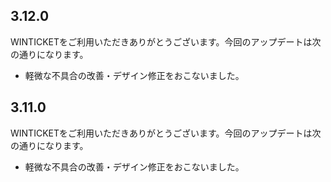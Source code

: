 ## 3.12.0
WINTICKETをご利用いただきありがとうございます。今回のアップデートは次の通りになります。

- 軽微な不具合の改善・デザイン修正をおこないました。

## 3.11.0
WINTICKETをご利用いただきありがとうございます。今回のアップデートは次の通りになります。

- 軽微な不具合の改善・デザイン修正をおこないました。
